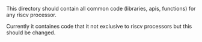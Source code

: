 This directory should contain all common code (libraries, apis, functions) for any riscv processor.

Currently it containes code that it not exclusive to riscv processors but this should be changed.
